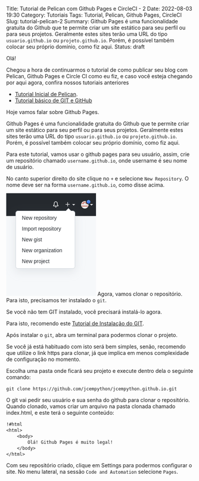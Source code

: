 Title: Tutorial de Pelican com Github Pages e CircleCI - 2
Date: 2022-08-03 19:30
Category: Tutoriais
Tags: Tutorial, Pelican, Github Pages, CircleCI
Slug: tutorial-pelican-2
Summary: Github Pages é uma funcionalidade gratuita do Github que te permite criar um site estático para seu perfil ou para seus projetos. Geralmente estes sites terão uma URL do tipo `usuario.github.io` ou `projeto.github.io`. Porém, é possível também colocar seu próprio domínio, como fiz aqui.
Status: draft

Olá!

Chegou a hora de continuarmos o tutorial de como publicar seu blog com Pelican, Github Pages e Circle CI como eu fiz, e caso você esteja chegando por aqui agora, confira nossos tutoriais anteriores

* [Tutorial Inicial de Pelican]({filename}/Tutoriais/pelican.md).
* [Tutorial básico de GIT e GitHub]({filename}/Tutoriais/git-github.md)

Hoje vamos falar sobre Github Pages.

Github Pages é uma funcionalidade gratuita do Github que te permite criar um site estático para seu perfil ou para seus projetos. Geralmente estes sites terão uma URL do tipo `usuario.github.io` ou `projeto.github.io`. Porém, é possível também colocar seu próprio domínio, como fiz aqui.

Para este tutorial, vamos usar o github pages para seu usuário, assim, crie um repositório chamado `username.github.io`, onde username é seu nome de usuário.

No canto superior direito do site clique no `+` e selecione `New Repository`. O nome deve ser na forma `username.github.io`, como disse acima. 

![New Repository Github](/images/githubAddRepo.png)
Agora, vamos clonar o repositório. Para isto, precisamos ter instalado o `git`.

Se você não tem GIT instalado, você precisará instalá-lo agora.

Para isto, recomendo este [Tutorial de Instalação do GIT](https://git-scm.com/book/pt-br/v2/Come%C3%A7ando-Instalando-o-Git).

Após instalar o `git`, abra um terminal para podermos clonar o projeto.

Se você já está habituado com isto será bem simples, senão, recomendo que utilize o link https para clonar, já que implica em menos complexidade de configuração no momento.

Escolha uma pasta onde ficará seu projeto e execute dentro dela o seguinte comando:

    git clone https://github.com/jcempython/jcempython.github.io.git

O git vai pedir seu usuário e sua senha do github para clonar o repositório. Quando clonado, vamos criar um arquivo na pasta clonada chamado index.html, e este terá o seguinte conteúdo:

    !#html
    <html>
        <body>
            Olá! Github Pages é muito legal!
        </body>
    </html>

Com seu repositório criado, clique em Settings para podermos configurar o site. No menu lateral, na sessão `Code and Automation` selecione `Pages`. 